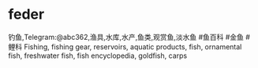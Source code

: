 # feder
钓鱼,Telegram:@abc362,渔具,水库,水产,鱼类,观赏鱼,淡水鱼 #鱼百科 #金鱼 #鲤科 Fishing, fishing gear, reservoirs, aquatic products, fish, ornamental fish, freshwater fish, fish encyclopedia, goldfish, carps
